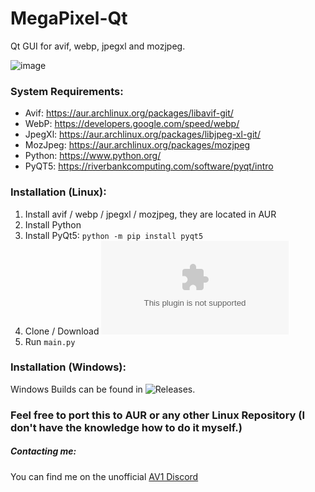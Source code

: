 # MegaPixel-Qt
Qt GUI for avif, webp, jpegxl and mozjpeg.

![image](https://i.imgur.com/tp5Eepc.png)

### System Requirements:
- Avif: https://aur.archlinux.org/packages/libavif-git/
- WebP: https://developers.google.com/speed/webp/
- JpegXl: https://aur.archlinux.org/packages/libjpeg-xl-git/
- MozJpeg: https://aur.archlinux.org/packages/mozjpeg
- Python: https://www.python.org/
- PyQT5: https://riverbankcomputing.com/software/pyqt/intro

### Installation (Linux):
1. Install avif / webp / jpegxl / mozjpeg, they are located in AUR 
2. Install Python
3. Install PyQt5: `python -m pip install pyqt5`
4. Clone / Download ![MegaPixel-Qt](https://github.com/Alkl58/MegaPixel-Qt/archive/main.zip)
5. Run `main.py`

### Installation (Windows):
Windows Builds can be found in ![Releases](https://github.com/Alkl58/MegaPixel-Qt/releases).

### Feel free to port this to AUR or any other Linux Repository (I don't have the knowledge how to do it myself.)


##### Contacting me:
You can find me on the unofficial [AV1 Discord](https://discord.gg/HSBxne3)
